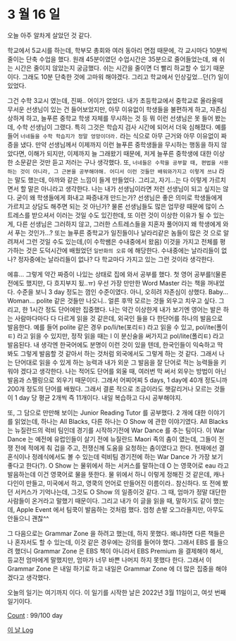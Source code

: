 # 3 월 16 일

오늘 아주 알차게 살았던 것 같다.

학교에서 5교시를 하는데, 학부모 총회와 여러 동아리 면접 때문에, 각 교시마다 10분씩 줄이는 단축 수업을 했다. 원래 45분이였던 수업시간은 35분으로 줄어들었는데, 왜 쉬는 시간은 줄이지 않았는지 궁금했다. 쉬는 시간을 줄이면 더 빨리 하교할 수 있기 때문이다. 그래도 10분 단축한 것에 고마워 해야겠다. 그리고 학교에서 인상깊었...던(?) 일이 있었다.

그건 수학 3교시 였는데, 진짜.. 어이가 없었다. 내가 초등학교에서 중학교로 올라올때 무서운 선생님이 있는 건 들어보았지만, 아무 이유없이 학생들을 불편하게 하고, 자존심 상하게 하고, 늘푸른 중학교 학생 자체를 무시하는 것 등 뭐 이런 선생님은 못 들어 봤는데, 수학 선생님이 그랬다. 특히 그것은 학습지 검사 시간에 되어서 더욱 심해졌다. 예를 들어 `너네들을 수학 학습지가 정말 엉망이더라.` 라는 식으로 아무 근거와 아무 이유없이 짜증을 냈다. 만약 선생님께서 이제까지 이런 늘푸른 중학생들을 무시하는 행동을 하지 않았다면, 이해가 되지만, 이제까지 늘 그래왔기 때문에, 저게 늘푸른 중학생에 대한 이상한 소문같은 것만 듣고 저러는 구나 생각했다. 또, `너네들은 수학을 공부할 때, 편법을 사용하는 것이 아니라, 그 근본을 공부해야해. 어디서 이런 것들만 배워와가지고 이렇게 쓰냐` 라는 말도 했는데, 아까와 같은 느낌이 들게 만들었다. 그리고, 자기...는 다 이렇게 가르치면서 할 말은 아니라고 생각한다. 나는 내가 선생님이라면 저런 선생님이 되고 싶지는 않다. 굳이 왜 학생들에게 화내고 짜증내개 만드는가? 선생님은 좋은 의미로 학생들에게 가르치고 상담도 해주면 되는 것 아닌가? 물론 선생님들도 많은 업무량 때문에 많이 스트레스를 받으셔서 이러는 것일 수도 있긴한데, 또 이런 것이 이상한 이유가 될 수 있는게, 다른 선생님은 그러하지 않고, 그러한 스트레스들을 지혼자 풀어야지 왜 학생에게 와서 푸는 것인가...? 또는 늘푸른 중학교가 일진들이나 날라리같은 놈들이 많은 것 으로 알려져서 그런 것일 수도 있는데,(이 수학쌤은 수내중에서 왔음) 이것을 가지고 전체를 평가하는 것은 도덕시간에 배웠었던 `일반화의 오류` 에 해당한다. 수내중에는 날라리들이 없나? 정자중에는 날라리들이 없나? 다 학교마다 가지고 있는 그런 것이라 생각한다.

에휴... 그렇게 약간 짜증이 나있는 상태로 집에 와서 공부를 했다. 첫 영어 공부를!(물론 전에도 했지만, 다 흐지부지 됬..ㅠ) 우선 가장 만만한 Word Master 라는 책을 꺼내었다. 수준을 보니 3 day 정도는 껌인 수준이였다. 아니, 오히려 자존심이 상했다. Baby... Woman... polite 같은 것들만 나오니.. 얼른 후딱 모르는 것들 외우고 치우고 싶다. 그리고, 한 1시간 정도 단어에만 집중했다. 나는 약간 이상한게 내가 보기엔 영어는 발은 하는 사람마다마다 다 다르게 읽을 것 같은데, 외국인 들을 다 한단어를 하나의 발음으로 발음한다. 예를 들어 polite 같은 경우 po/li/te(포리ㅌ) 라고 읽을 수 있고, pol/ite(폴이ㅌ) 라고 읽을 수 있지만, 정작 읽을 때는 l 이 분신술을 써가지고 pol/lite(폴리ㅌ) 라고 발음된다. 내 생각엔 한국어에도 분명이 이런 것이 있을 텐데, 한국인들이 익숙하고 딱 봐도 그렇게 발음할 것 같아서 하는 것처럼 외국에서도 그렇게 하는 것 같다. 그래서 나는 단어대로 읽을 수 있게 하는 능력과 내가 외운 그 발음을 잘 단어로 적는 능력들을 키워야 겠다고 생각한다. 나는 적어도 단어를 외울 때, 여러번 막 써서 외우는 방법이 아닌 발음과 스펠링으로 외우기 때문이다. 그래서 어찌어찌 5 days, 1 day에 40개 정도니까 200개 정도의 단어를 배웠다. 그래서 결론 적으로 조금이라도 햇갈리거나 모르는 것들이 1 day 당 평균 2개씩 즉 11개이다. 내일 복습하고 다시 공부해야지.

또, 그 담으로 만만해 보이는 Junior Reading Tutor 를 공부했다. 2 개에 대한 이야기를 읽었는데, 하나는 All Blacks, 다른 하나는 O Show 에 관한 이야기였다. All Blacks 는 뉴질란드의 럭비 팀인데 경기를 시작하기전에 War Dance 를 추는 팀이다. 이 War Dance 는 예전에 유럽인들이 살기 전에 뉴질란드 Maori 족의 춤이 였는데, 그들이 전쟁 전에 적에게 춰 겁을 주고, 전쟁신께 도움을 요청하는 춤이였다고 한다. 현재에선 결혼식이나 정례식에서도 볼 수 있는데 럭비팀 경기전에 하는 War Dance 가 가장 보기 좋다고 한다(?). O Show 는 물위에서 하는 서커스를 말하는데 O 는 영쿡어로 eau 라고 발음하는데 이건 영쿡어로 물을 뜻한다. 물 위에서 하니 이렇게 정해진 것 같은데, 캐나다인이 만들고, 미국에서 하고, 영쿡의 언어로 만들어진 이름이라.. 참신하다. 또 전에 봤던 서커스가 기억나는데, 그것도 O Show 의 일종이것 같다. 그 때, 엄마가 정말 대단한 사람들이 온거라고 말했기 때문이다. 그리고 내가 이 글을 읽을 때, 말하기도 같이 했는데, Apple Event 에서 팀쿡이 발음하는 것처럼 했다. 엄청 손발 오그라들지만, 아무도 안들으니 괜찮^^

그 다음으로는 Grammar Zone 을 하려고 했는데, 하지 못했다. 왜냐하면 다른 책들은 나 혼자서도 할 수 있는데, 이것 같은 경우에는 강의를 들어야 했다. 그래서 EBS 를 들으려 했더니 Grammar Zone 은 EBS 책이 아니라서 EBS Premium 을 결제해야 해서, 등교전 엄마에게 말했지만, 엄마가 너무 바쁜 나머지 하지 못했다 한다. 그래서 이 Grammar Zone 은 내일 하기로 하고 내일은 Grammar Zone 에 더 많은 집중을 해야겠다고 생각했다.

오늘의 일기는 여기까지 이다. 이 일기를 시작한 날은 2022년 3월 11일이고, 여섯 번째 일기이다.

[Count](../../../roadmap/roadmap.md) : 99/100 day

[이 날 Log](../../../logs/2022/3/16.md)
